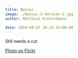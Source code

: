 ```yaml
---
title: Bonsai
image: ./Bonsai-5-Version-2.jpg
author: Matthias Kretschmann

date: 2010-08-07 20:23:31+00:00
---
```


Still needs a cut

[Photo on Flickr](http://www.flickr.com/photos/krema/4894095148)

